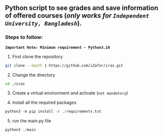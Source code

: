 ## Python script to see grades and save information of offered courses (_only works for ```Independent University, Bangladesh```_).

### Steps to follow:
**```Important Note: Minimum requirement - Python3.10```**

1. First clone the repository
```bash 
git clone --depth 1 https://github.com/iZafor/iras.git
```
2. Change the directory
```bash
cd ./iras
```

3. Create a virtual environment and activate (```not mandatory```)

4. Install all the required packages
```python
python3 -m pip install -r ./requirements.txt
```

5. run the main.py file
```python
python3 ./main
```
